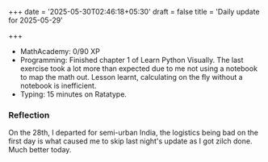 +++
date = '2025-05-30T02:46:18+05:30'
draft = false
title = 'Daily update for 2025-05-29'

+++

* MathAcademy: 0/90 XP
* Programming: Finished chapter 1 of Learn Python Visually. The last exercise took a lot more than expected due to me not using a notebook to map the math out. Lesson learnt, calculating on the fly without a notebook is inefficient.
* Typing: 15 minutes on Ratatype.

### Reflection

On the 28th, I departed for semi-urban India, the logistics being bad on the first day is what caused me to skip last night's update as I got zilch done. Much better today.

